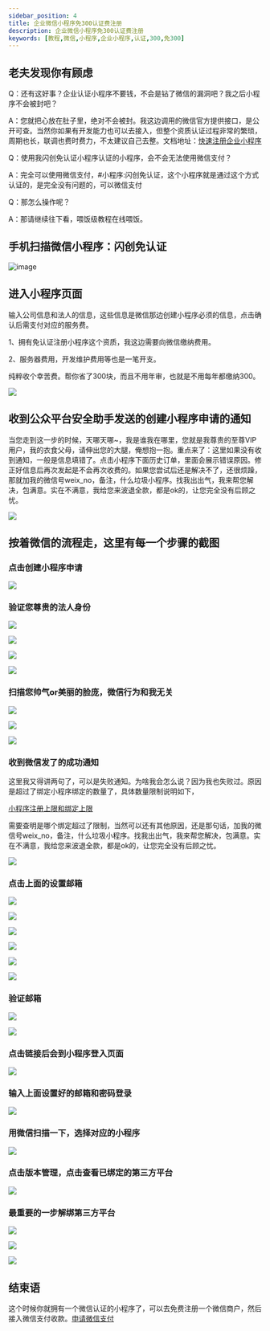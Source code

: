 ```yaml
---
sidebar_position: 4
title: 企业微信小程序免300认证费注册
description: 企业微信小程序免300认证费注册
keywords: [教程,微信,小程序,企业小程序,认证,300,免300]
---
```



## 老夫发现你有顾虑

Q：还有这好事？企业认证小程序不要钱，不会是钻了微信的漏洞吧？我之后小程序不会被封吧？

A：您就把心放在肚子里，绝对不会被封。我这边调用的微信官方提供接口，是公开可查。当然你如果有开发能力也可以去接入，但整个资质认证过程非常的繁琐，周期也长，联调也费时费力，不太建议自己去整。文档地址：[快速注册企业小程序](https://developers.weixin.qq.com/doc/oplatform/openApi/OpenApiDoc/register-management/fast-registration-ent/registerMiniprogram.html)

Q：使用我闪创免认证小程序认证的小程序，会不会无法使用微信支付？

A：完全可以使用微信支付，#小程序:闪创免认证，这个小程序就是通过这个方式认证的，是完全没有问题的，可以微信支付

Q：那怎么操作呢？

A：那请继续往下看，喂饭级教程在线喂饭。


## 手机扫描微信小程序：闪创免认证

![image](.\img\free-auth-register\闪创免认证.jpg)



## 进入小程序页面

输入公司信息和法人的信息，这些信息是微信那边创建小程序必须的信息，点击确认后需支付对应的服务费。

1、拥有免认证注册小程序这个资质，我这边需要向微信缴纳费用。

2、服务器费用，开发维护费用等也是一笔开支。

纯粹收个幸苦费。帮你省了300块，而且不用年审，也就是不用每年都缴纳300。

![](.\img\free-auth-register\闪创免认证0.jpg)

## 收到公众平台安全助手发送的创建小程序申请的通知

当您走到这一步的时候，天哪天哪~，我是谁我在哪里，您就是我尊贵的至尊VIP用户，我的衣食父母，请伸出您的大腿，俺想抱一抱。重点来了：这里如果没有收到通知，一般是信息填错了。点击小程序下面历史订单，里面会展示错误原因。修正好信息后再次发起是不会再次收费的。如果您尝试后还是解决不了，还很烦躁，那就加我的微信号weix_no，备注，什么垃圾小程序。找我出出气，我来帮您解决，包满意。实在不满意，我给您来波退全款，都是ok的，让您完全没有后顾之忧。

![](.\img\free-auth-register\闪创免认证m1.png)

## 按着微信的流程走，这里有每一个步骤的截图

### 点击创建小程序申请

![](.\img\free-auth-register\闪创免认证m2.png)

### 验证您尊贵的法人身份

![](.\img\free-auth-register\闪创免认证m3.png)

![](.\img\free-auth-register\闪创免认证m4.png)

![](.\img\free-auth-register\闪创免认证m5.png)

![](.\img\free-auth-register\闪创免认证m6.png)

### 扫描您帅气or美丽的脸庞，微信行为和我无关

![](.\img\free-auth-register\闪创免认证m7.png)

![](.\img\free-auth-register\闪创免认证m8.png)

![](.\img\free-auth-register\闪创免认证m10.png)

### 收到微信发了的成功通知

这里我又得讲两句了，可以是失败通知。为啥我会怎么说？因为我也失败过。原因是超过了绑定小程序绑定的数量了，具体数量限制说明如下，

[小程序注册上限和绑定上限](https://kf.qq.com/faq/170109F3MRFj170109eYJ7fi.html)

需要查明是哪个绑定超过了限制，当然可以还有其他原因，还是那句话，加我的微信号weix_no，备注，什么垃圾小程序。找我出出气，我来帮您解决，包满意。实在不满意，我给您来波退全款，都是ok的，让您完全没有后顾之忧。

![](.\img\free-auth-register\闪创免认证m11.png)

### 点击上面的设置邮箱

![](.\img\free-auth-register\闪创免认证m14.png)

![](.\img\free-auth-register\闪创免认证m15.png)

![](.\img\free-auth-register\闪创免认证m16.png)

![](.\img\free-auth-register\闪创免认证m18.png)

![](.\img\free-auth-register\闪创免认证m19.png)

![](.\img\free-auth-register\闪创免认证m20.png)

### 验证邮箱

![](.\img\free-auth-register\闪创免认证1.png)

![](.\img\free-auth-register\闪创免认证2.png)

### 点击链接后会到小程序登入页面

![](.\img\free-auth-register\闪创免认证3.png)

### 输入上面设置好的邮箱和密码登录

![](.\img\free-auth-register\闪创免认证4.png)

### 用微信扫描一下，选择对应的小程序

![](.\img\free-auth-register\闪创免认证5.png)

### 点击版本管理，点击查看已绑定的第三方平台

![](.\img\free-auth-register\闪创免认证6.png)

### 最重要的一步解绑第三方平台

![](.\img\free-auth-register\闪创免认证7.png)

![](.\img\free-auth-register\闪创免认证8.png)

![](.\img\free-auth-register\闪创免认证9.png)

## 结束语

这个时候你就拥有一个微信认证的小程序了，可以去免费注册一个微信商户，然后接入微信支付收款。[申请微信支付](/docs/wechat-pay/applyment)
